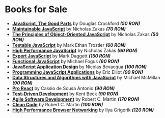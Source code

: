 # Books for Sale

* __[JavaScript, The Good Parts][JSTDP]__ by Douglas Crockford *__(50 RON)__*
* __[Maintainable JavaScript][MJS]__ by Nicholas Zakas *__(70 RON)__*
* __[The Principles of Object-Oriented JavaScript][OOJS]__ by Nicholas Zakas *__(50 RON)__*
* __[Testable JavaScript][TJS]__ by Mark Ethan Trostler *__(60 RON)__*
* __[High Performance JavaScript][HPJS]__ by Nicholas Zakas *__(60 RON)__*
* __[Expert JavaScript][EJS]__ by Mark Daggett *__(150 RON)__*
* __[Functional JavaScript][FJS]__ by Michael Fogus *__(60 RON)__*
* __[JavaScript Application Design][JSAD]__ by Nicolas Bevacqua *__(100 RON)__*
* __[Programming JavaScript Applications][PJSA]__ by Eric Elliot *__(90 RON)__*
* __[Data Structures and Algorithms with JavaScript][DSAJS]__ by Michael McMillan *__(90 RON)__*
* __[Pro React][PR]__ by Cassio de Sousa Antonio *__(90 RON)__*
* __[Test-Driven Development][TDD]__ by Kent Beck *__(90 RON)__*
* __[Agile Software Development][ASD]__ by Robert C. Martin *__(170 RON)__*
* __[Clean Code][CC]__ by Robert C. Martin *__(100 RON)__*
* __[High Performance Browser Networking][HPBN]__ by Ilya Grigorik *__(120 RON)__*

[JSTDP]: http://www.amazon.com/JavaScript-Good-Parts-Douglas-Crockford/dp/0596517742
[PJSFWD]: http://www.amazon.com/Professional-JavaScript-Developers-Nicholas-Zakas/dp/1118026691
[MJS]: http://www.amazon.com/Maintainable-JavaScript-Nicholas-C-Zakas/dp/1449327680
[OOJS]: http://www.amazon.com/Principles-Object-Oriented-JavaScript-Nicholas-Zakas/dp/1593275404
[JSP]: http://www.amazon.com/JavaScript-Patterns-Stoyan-Stefanov/dp/0596806752
[TJS]: http://www.amazon.com/Testable-JavaScript-Mark-Ethan-Trostler/dp/1449323391
[HPJS]: http://www.amazon.com/Performance-JavaScript-Faster-Application-Interfaces/dp/059680279X
[EJS]: http://www.amazon.com/Expert-JavaScript-Experts-Voice-Development/dp/1430260971
[NJSIA]: http://www.amazon.com/Node-js-Action-Mike-Cantelon/dp/1617290572
[R]: http://www.amazon.com/Refactoring-Improving-Design-Existing-Code/dp/0201485672
[TCC]: http://www.amazon.com/Clean-Coder-Conduct-Professional-Programmers/dp/0137081073
[TPP]: http://www.amazon.com/Pragmatic-Programmer-Journeyman-Master/dp/020161622X
[TDD]: http://www.amazon.com/Test-Driven-Development-Kent-Beck/dp/0321146530
[HPBN]: http://www.amazon.com/High-Performance-Browser-Networking-performance/dp/1449344763
[KUXD]: http://www.amazon.com/Killer-UX-Design-Jodie-Moule/dp/0987153099
[FJS]: http://www.amazon.com/Functional-JavaScript-Introducing-Programming-Underscore-js/dp/1449360726
[JSAD]: http://www.amazon.com/JavaScript-Application-Design-Build-Approach/dp/1617291951
[CC]: http://www.amazon.com/Clean-Code-Handbook-Software-Craftsmanship/dp/0132350882
[ASD]: http://www.amazon.com/Software-Development-Principles-Patterns-Practices/dp/0135974445
[UES6]: https://leanpub.com/understandinges6
[EES6]: https://leanpub.com/exploring-es6/
[TIARTA]: http://www.amazon.com/Inmates-Are-Running-Asylum-Products/dp/0672326140
[PJSA]: http://www.bookdepository.com/Programming-JavaScript-Applications-Eric-Elliot/9781491950296
[DMMT]: http://www.bookdepository.com/Dont-Make-Me-Think-Steve-Krug/9780321965516
[CSUR]: http://www.bookdepository.com/ClojureScript-Up-Running-Stuart-Sierra/9781449327439
[DSAJS]: http://www.bookdepository.com/Data-Structures-Algorithms-with-JavaScript-Michael-McMillan/9781449364939
[PR]: http://www.bookdepository.com/Pro-React-2015-Cassio-de-Sousa-Antonio/9781484212615
[TNSD]: http://www.bookdepository.com/Nature-Software-Development-Ron-Jeffries/9781941222379
